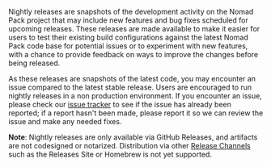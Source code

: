 Nightly releases are snapshots of the development activity on the Nomad Pack
project that may include new features and bug fixes scheduled for upcoming
releases. These releases are made available to make it easier for users to test
their existing build configurations against the latest Nomad Pack code base for
potential issues or to experiment with new features, with a chance to provide
feedback on ways to improve the changes before being released.

As these releases are snapshots of the latest code, you may encounter an issue
compared to the latest stable release. Users are encouraged to run nightly
releases in a non production environment. If you encounter an issue, please
check our [issue tracker](https://github.com/hashicorp/nomad-pack/issues) to
see if the issue has already been reported; if a report hasn't been made,
please report it so we can review the issue and make any needed fixes.

**Note**: Nightly releases are only available via GitHub Releases, and
artifacts are not codesigned or notarized. Distribution via other [Release
Channels](https://www.hashicorp.com/official-release-channels) such as the
Releases Site or Homebrew is not yet supported.
